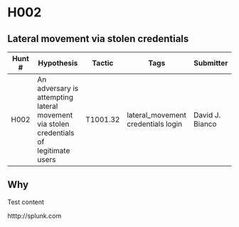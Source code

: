 # H002

## Lateral movement via stolen credentials

| Hunt # | Hypothesis | Tactic | Tags | Submitter |
|--------|------------|--------|------|-----------|
| H002 | An adversary is attempting lateral movement via stolen credentials of legitimate users | T1001.32 | lateral_movement credentials login | David J. Bianco |

## Why

Test content 

htttp://splunk.com


